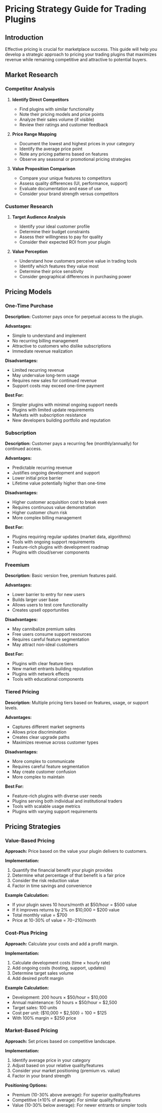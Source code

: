 # Pricing Strategy Guide for Trading Plugins

## Introduction

Effective pricing is crucial for marketplace success. This guide will help you develop a strategic approach to pricing your trading plugins that maximizes revenue while remaining competitive and attractive to potential buyers.

## Market Research

### Competitor Analysis

1. **Identify Direct Competitors**
   - Find plugins with similar functionality
   - Note their pricing models and price points
   - Analyze their sales volume (if visible)
   - Review their ratings and customer feedback

2. **Price Range Mapping**
   - Document the lowest and highest prices in your category
   - Identify the average price point
   - Note any pricing patterns based on features
   - Observe any seasonal or promotional pricing strategies

3. **Value Proposition Comparison**
   - Compare your unique features to competitors
   - Assess quality differences (UI, performance, support)
   - Evaluate documentation and ease of use
   - Consider your brand strength versus competitors

### Customer Research

1. **Target Audience Analysis**
   - Identify your ideal customer profile
   - Determine their budget constraints
   - Assess their willingness to pay for quality
   - Consider their expected ROI from your plugin

2. **Value Perception**
   - Understand how customers perceive value in trading tools
   - Identify which features they value most
   - Determine their price sensitivity
   - Consider geographical differences in purchasing power

## Pricing Models

### One-Time Purchase

**Description:** Customer pays once for perpetual access to the plugin.

**Advantages:**
- Simple to understand and implement
- No recurring billing management
- Attractive to customers who dislike subscriptions
- Immediate revenue realization

**Disadvantages:**
- Limited recurring revenue
- May undervalue long-term usage
- Requires new sales for continued revenue
- Support costs may exceed one-time payment

**Best For:**
- Simpler plugins with minimal ongoing support needs
- Plugins with limited update requirements
- Markets with subscription resistance
- New developers building portfolio and reputation

### Subscription

**Description:** Customer pays a recurring fee (monthly/annually) for continued access.

**Advantages:**
- Predictable recurring revenue
- Justifies ongoing development and support
- Lower initial price barrier
- Lifetime value potentially higher than one-time

**Disadvantages:**
- Higher customer acquisition cost to break even
- Requires continuous value demonstration
- Higher customer churn risk
- More complex billing management

**Best For:**
- Plugins requiring regular updates (market data, algorithms)
- Tools with ongoing support requirements
- Feature-rich plugins with development roadmap
- Plugins with cloud/server components

### Freemium

**Description:** Basic version free, premium features paid.

**Advantages:**
- Lower barrier to entry for new users
- Builds larger user base
- Allows users to test core functionality
- Creates upsell opportunities

**Disadvantages:**
- May cannibalize premium sales
- Free users consume support resources
- Requires careful feature segmentation
- May attract non-ideal customers

**Best For:**
- Plugins with clear feature tiers
- New market entrants building reputation
- Plugins with network effects
- Tools with educational components

### Tiered Pricing

**Description:** Multiple pricing tiers based on features, usage, or support levels.

**Advantages:**
- Captures different market segments
- Allows price discrimination
- Creates clear upgrade paths
- Maximizes revenue across customer types

**Disadvantages:**
- More complex to communicate
- Requires careful feature segmentation
- May create customer confusion
- More complex to maintain

**Best For:**
- Feature-rich plugins with diverse user needs
- Plugins serving both individual and institutional traders
- Tools with scalable usage metrics
- Plugins with varying support requirements

## Pricing Strategies

### Value-Based Pricing

**Approach:** Price based on the value your plugin delivers to customers.

**Implementation:**
1. Quantify the financial benefit your plugin provides
2. Determine what percentage of that benefit is a fair price
3. Consider the risk reduction value
4. Factor in time savings and convenience

**Example Calculation:**
- If your plugin saves 10 hours/month at $50/hour = $500 value
- If it improves returns by 2% on $10,000 = $200 value
- Total monthly value = $700
- Price at 10-30% of value = $70-$210/month

### Cost-Plus Pricing

**Approach:** Calculate your costs and add a profit margin.

**Implementation:**
1. Calculate development costs (time × hourly rate)
2. Add ongoing costs (hosting, support, updates)
3. Determine target sales volume
4. Add desired profit margin

**Example Calculation:**
- Development: 200 hours × $50/hour = $10,000
- Annual maintenance: 50 hours × $50/hour = $2,500
- Target sales: 100 units
- Cost per unit: ($10,000 + $2,500) ÷ 100 = $125
- With 100% margin = $250 price

### Market-Based Pricing

**Approach:** Set prices based on competitive landscape.

**Implementation:**
1. Identify average price in your category
2. Adjust based on your relative quality/features
3. Consider your market positioning (premium vs. value)
4. Factor in your brand strength

**Positioning Options:**
- Premium (10-30% above average): For superior quality/features
- Competitive (±10% of average): For similar quality/features
- Value (10-30% below average): For newer entrants or simpler tools